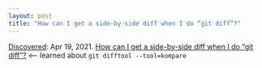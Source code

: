 ```yaml
---
layout: post
title: "How can I get a side-by-side diff when I do “git diff”?"
---
```

[Discovered](http://rolandtanglao.com/2020/07/29/p1-blogthis-checkvist-list-links-to-blog/): Apr 19, 2021. [How can I get a side-by-side diff when I do “git diff”?](https://stackoverflow.com/questions/7669963/how-can-i-get-a-side-by-side-diff-when-i-do-git-diff) <-- learned about `git difftool --tool=kompare`
